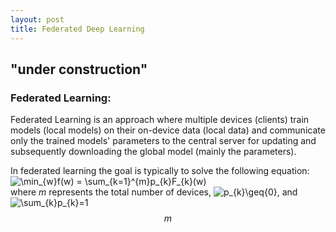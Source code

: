 ```yaml
---
layout: post 
title: Federated Deep Learning
---
```


## "under construction"

### Federated Learning: 

Federated Learning is an approach where multiple devices (clients) train models (local models) on their on-device data (local data) and communicate only the trained models' parameters to the central server for updating and subsequently downloading the global model (mainly the parameters). 

In federated learning the goal is typically to solve the following equation: <br> 
<img src="https://latex.codecogs.com/svg.image?\min_{w}f(w)&space;=&space;\sum_{k=1}^{m}p_{k}F_{k}(w)" title="\min_{w}f(w) = \sum_{k=1}^{m}p_{k}F_{k}(w)" /> <br>
where *m* represents the total number of devices, <img src="https://latex.codecogs.com/svg.image?p_{k}\geq{0}&space;" title="p_{k}\geq{0} " />, and 
<img src="https://latex.codecogs.com/svg.image?\sum_{k}p_{k}=1" title="\sum_{k}p_{k}=1" />
$$ m $$

